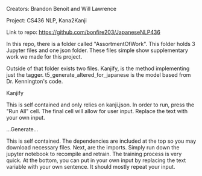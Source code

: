 Creators: Brandon Benoit and Will Lawrence

Project: CS436 NLP, Kana2Kanji

Link to repo: https://github.com/bonfire203/JapaneseNLP436

In this repo, there is a folder called "AssortmentOfWork". This folder holds 3 Jupyter files and one json folder. These files simple show supplementary work we made for this project.

Outside of that folder exists two files. Kanjify, is the method implementing just the tagger. t5_generate_altered_for_japanese is the model based from Dr. Kennington's code.

Kanjify

This is self contained and only relies on kanji.json. In order to run, press the "Run All" cell. The final cell will allow for user input. Replace the text with your own input.

...Generate...

This is self contained. The dependencies are included at the top so you may download necessary files. Next, are the imports. Simply run down the jupyter notebook to recompile and retrain. The training process is very quick. At the bottom, you can put in your own input by replacing the text variable with your own sentence. It should mostly repeat your input.
